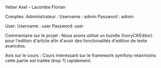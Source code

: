 Veber Axel - Lacombe Florian

Comptes:
  Administrateur :
    Username : admin
    Password : admin
    
  User:
    Username : user
    Password: user
  
Commentaire sur le projet :
  Nous avons utilisé un bundle (IvoryCKEditor) pour l'edition d'article afin d'avoir des fonctionalités d'edition de texte avancées. 

Avis sur le cours : 
Cours interessant sur le framework symfony néanmoins cette partie est traitée (trop ?) rapidement.

 
 
